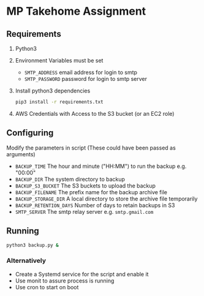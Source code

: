 # MP Takehome Assignment

## Requirements

1. Python3
2. Environment Variables must be set
   - `SMTP_ADDRESS` email address for login to smtp
   - `SMTP_PASSWORD` password for login to smtp server
3. Install python3 dependencies
   ```bash
   pip3 install -r requirements.txt
   ```
   
4. AWS Credentials with Access to the S3 bucket (or an EC2 role)

## Configuring
 Modify the parameters in script (These could have been passed as arguments)
   - `BACKUP_TIME` The hour and minute ("HH:MM") to run the backup e.g. "00:00"
   - `BACKUP_DIR` The system directory to backup
   - `BACKUP_S3_BUCKET` The S3 buckets to upload the backup
   - `BACKUP_FILENAME` The prefix name for the backup archive file
   - `BACKUP_STORAGE_DIR` A local directory to store the archive file temporarily 
   - `BACKUP_RETENTION_DAYS` Number of days to retain backups in S3
   - `SMTP_SERVER` The smtp relay server e.g. `smtp.gmail.com`
   
## Running
```bash
python3 backup.py &
```

### Alternatively
- Create a Systemd service for the script and enable it
- Use monit to assure process is running
- Use cron to start on boot